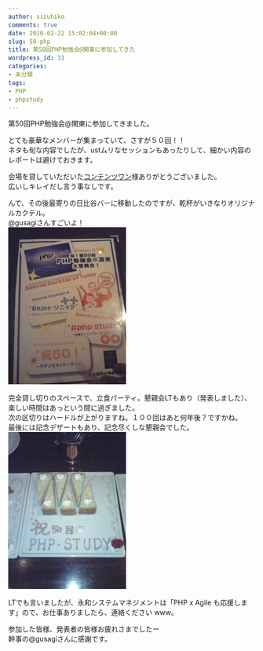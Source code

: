 ```yaml
---
author: sizuhiko
comments: true
date: 2010-02-22 15:02:04+00:00
slug: 50-php
title: 第50回PHP勉強会@関東に参加してきた
wordpress_id: 31
categories:
- 未分類
tags:
- PHP
- phpstudy
---
```


<!-- more -->第50回PHP勉強会@関東に参加してきました。  
  
とても豪華なメンバーが集まっていて、さすが５０回！！  
ネタも旬な内容でしたが、ustムリなセッションもあったりして、細かい内容のレポートは避けておきます。  
  
会場を貸していただいた[コンテンツワン](http://www.contents-one.co.jp/)様ありがとうございました。  
広いしキレイだし言う事なしです。  
  
んで、その後最寄りの日比谷バーに移動したのですが、乾杯がいきなりオリジナルカクテル。  
@gusagiさんすごいよ！  
![](/images/blog/ST330049.JPG)   
  
完全貸し切りのスペースで、立食パーティ。懇親会LTもあり（発表しました）、楽しい時間はあっという間に過ぎました。  
次の区切りはハードルが上がりますね。１００回はあと何年後？ですかね。  
最後には記念デザートもあり、記念尽くしな懇親会でした。  
![](/images/blog/ST330051.JPG)   
  
LTでも言いましたが、永和システムマネジメントは「PHP x Agile も応援します」ので、お仕事ありましたら、連絡ください www。  
  
参加した皆様、発表者の皆様お疲れさまでしたー  
幹事の@gusagiさんに感謝です。
